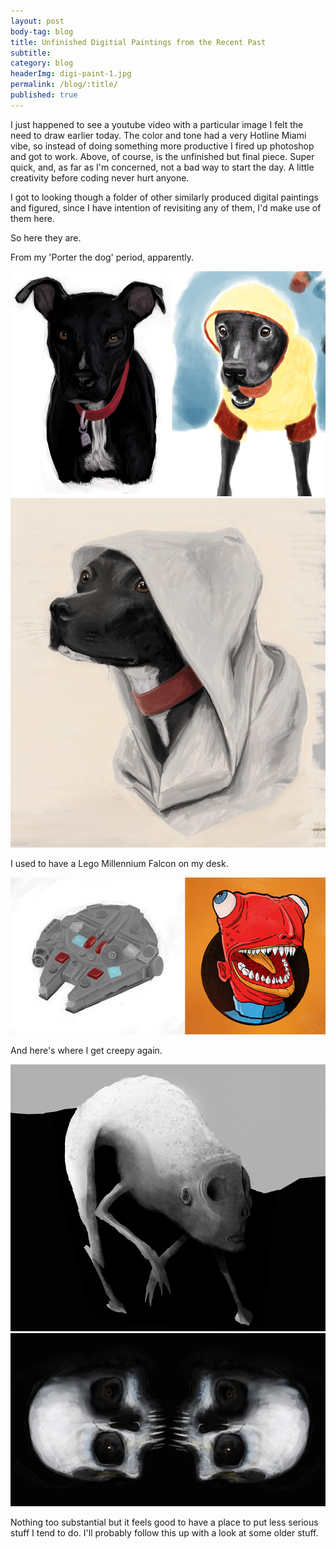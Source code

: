 ```yaml
---
layout: post
body-tag: blog
title: Unfinished Digitial Paintings from the Recent Past
subtitle: 
category: blog
headerImg: digi-paint-1.jpg
permalink: /blog/:title/
published: true
---
```


<span class='caps'>I just happened</span> to see a youtube video with a particular image I felt the need to draw earlier today. The color and tone had a very Hotline Miami vibe, so instead of doing something more productive I fired up photoshop and got to work. Above, of course, is the unfinished but final piece. Super quick, and, as far as I'm concerned, not a bad way to start the day. A little creativity before coding never hurt anyone.

I got to looking though a folder of other similarly produced digital paintings and figured, since I have intention of revisiting any of them, I'd make use of them here.

So here they are.

From my 'Porter the dog' period, apparently.

<img src='/images/blog/digi-paint-2.jpg'>
<img src='/images/blog/digi-paint-4.jpg'>

I used to have a Lego Millennium Falcon on my desk.

<img src='/images/blog/digi-paint-3.jpg'>

And here's where I get creepy again.

<img src='/images/blog/digi-paint-5.jpg'>
<img src='/images/blog/digi-paint-6.jpg'>

Nothing too substantial but it feels good to have a place to put less serious stuff I tend to do. I'll probably follow this up with a look at some older stuff.